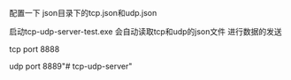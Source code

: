 配置一下 json目录下的tcp.json和udp.json

启动tcp-udp-server-test.exe 会自动读取tcp和udp的json文件 进行数据的发送



tcp port 8888

udp port 8889"# tcp-udp-server" 
